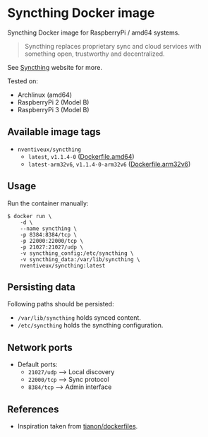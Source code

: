 # Syncthing Docker image

Syncthing Docker image for RaspberryPi / amd64 systems.

> Syncthing replaces proprietary sync and cloud services with something open, trustworthy and decentralized.

See [Syncthing](https://syncthing.net/) website for more.

Tested on:

* Archlinux (amd64)
* RaspberryPi 2 (Model B)
* RaspberryPi 3 (Model B)

## Available image tags

* `nventiveux/syncthing`
  * `latest`, `v1.1.4-0` ([Dockerfile.amd64](Dockerfile.amd64))
  * `latest-arm32v6`, `v1.1.4-0-arm32v6` ([Dockerfile.arm32v6](Dockerfile.arm32v6))

## Usage

Run the container manually:

```shell
$ docker run \
    -d \
    --name syncthing \
    -p 8384:8384/tcp \
    -p 22000:22000/tcp \
    -p 21027:21027/udp \
    -v syncthing_config:/etc/syncthing \
    -v syncthing_data:/var/lib/syncthing \
    nventiveux/syncthing:latest
```

## Persisting data

Following paths should be persisted:

* `/var/lib/syncthing` holds synced content.
* `/etc/syncthing` holds the syncthing configuration.

## Network ports

* Default ports:
  * `21027/udp` --> Local discovery
  * `22000/tcp` --> Sync protocol
  * `8384/tcp` --> Admin interface

## References

* Inspiration taken from [tianon/dockerfiles](https://github.com/tianon/dockerfiles).
